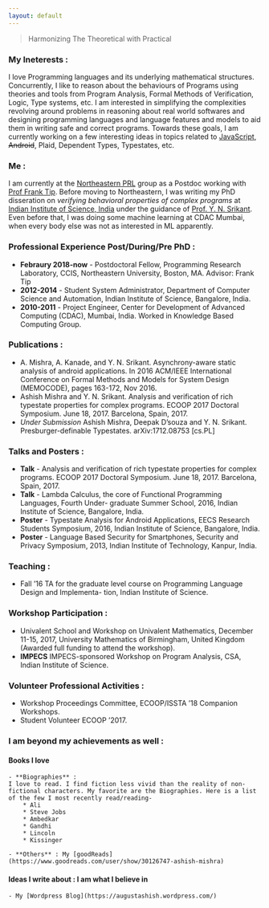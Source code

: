 ```yaml
---
layout: default
---
```


> Harmonizing The Theoretical with Practical


### My Ineterests : 
I love Programming languages and its underlying mathematical structures. Concurrently, I like to reason about the behaviours of Programs using theories and tools from Program Analysis, Formal Methods of Verification, Logic, Type systems, etc. I am interested in simplifying the complexities revolving around problems in reasoning about real world softwares and designing programming languages and language features and models to aid them in writing safe and correct programs. Towards these goals, I am currently working on a few interesting ideas in topics related to [JavaScript](https://www.javascript.com/), ~~Android~~, Plaid, Dependent Types, Typestates, etc.


### Me :
I am currently at the [Northeastern PRL](http://prl.ccs.neu.edu/) group as a Postdoc working with [Prof Frank Tip](http://www.franktip.org/). Before moving to Northeastern, I was writing my PhD disseration on _verifying behavioral properties of complex programs_ at [Indian Institute of Science, India](https://www.csa.iisc.ac.in/) under the guidance of [Prof. Y. N. Srikant](https://drona.csa.iisc.ac.in/~srikant/). Even before that, I was doing some machine learning at CDAC Mumbai, when every body else was not as interested in ML apparently.
  


### Professional Experience Post/During/Pre PhD :
* **Febraury 2018-now** - Postdoctoral Fellow, Programming Research Laboratory, CCIS, Northeastern University,
				 Boston, MA.
Advisor: Frank Tip
* **2012-2014** - Student System Administrator, Department of Computer Science and Automation,
Indian Institute of Science, Bangalore, India.
* **2010-2011** -  Project Engineer, Center for Development of Advanced Computing (CDAC), Mumbai,
	India.
Worked in Knowledge Based Computing Group.


### Publications :
* A. Mishra, A. Kanade, and Y. N. Srikant. Asynchrony-aware static analysis of android applications. In 2016 ACM/IEEE International Conference on Formal Methods and Models for System Design (MEMOCODE), pages 163-172, Nov 2016.
* Ashish Mishra and Y. N. Srikant. Analysis and verification of rich typestate properties for complex programs. ECOOP 2017 Doctoral Symposium. June 18, 2017. Barcelona, Spain, 2017.
* _Under Submission_ Ashish Mishra, Deepak D’souza and Y. N. Srikant. Presburger-definable Typestates. arXiv:1712.08753 [cs.PL]

### Talks and Posters :
- **Talk** - Analysis and verification of rich typestate properties for complex programs. ECOOP
2017 Doctoral Symposium. June 18, 2017. Barcelona, Spain, 2017.
- **Talk** - Lambda Calculus, the core of Functional Programming Languages, Fourth Under-
graduate Summer School, 2016, Indian Institute of Science, Bangalore, India.
- **Poster** - Typestate Analysis for Android Applications, EECS Research Students Symposium,
2016, Indian Institute of Science, Bangalore, India.
- **Poster** - Language Based Security for Smartphones, Security and Privacy Symposium, 2013,
Indian Institute of Technology, Kanpur, India.

### Teaching :
- Fall ’16 TA for the graduate level course on Programming Language Design and Implementa-
tion, Indian Institute of Science.


### Workshop Participation :
- Univalent School and Workshop on Univalent Mathematics, December 11-15, 2017, University
Mathematics of Birmingham, United Kingdom (Awarded full funding to attend the workshop).
- **IMPECS** IMPECS-sponsored Workshop on Program Analysis, CSA, Indian Institute of Science.

### Volunteer Professional Activities :
- Workshop Proceedings Committee, ECOOP/ISSTA ’18 Companion Workshops.
- Student Volunteer ECOOP ’2017.

### I am beyond my achievements as well :
#### Books I love
	- **Biographies** :
	I love to read. I find fiction less vivid than the reality of non-fictional characters. My favorite are the Biographies. Here is a list of the few I most recently read/reading-
		* Ali
		* Steve Jobs
		* Ambedkar
		* Gandhi
		* Lincoln
		* Kissinger

	- **Others** : My [goodReads](https://www.goodreads.com/user/show/30126747-ashish-mishra)


#### Ideas I write about : I am what I believe in 
	- My [Wordpress Blog](https://augustashish.wordpress.com/)


